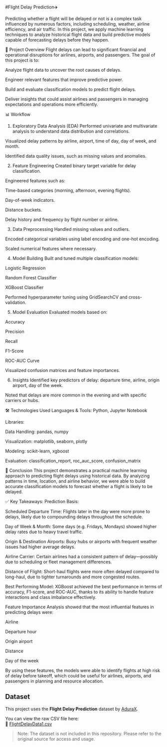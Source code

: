 #Flight Delay Prediction✈️ 

Predicting whether a flight will be delayed or not is a complex task influenced by numerous factors, including scheduling, weather, airline efficiency, and air traffic. In this project, we apply machine learning techniques to analyze historical flight data and build predictive models capable of forecasting delays before they happen.

📌 Project Overview
Flight delays can lead to significant financial and operational disruptions for airlines, airports, and passengers. The goal of this project is to:

Analyze flight data to uncover the root causes of delays.

Engineer relevant features that improve predictive power.

Build and evaluate classification models to predict flight delays.

Deliver insights that could assist airlines and passengers in managing expectations and operations more efficiently.

📊 Workflow
1. Exploratory Data Analysis (EDA)
Performed univariate and multivariate analysis to understand data distribution and correlations.

Visualized delay patterns by airline, airport, time of day, day of week, and month.

Identified data quality issues, such as missing values and anomalies.

2. Feature Engineering
Created binary target variable for delay classification.

Engineered features such as:

Time-based categories (morning, afternoon, evening flights).

Day-of-week indicators.

Distance buckets.

Delay history and frequency by flight number or airline.

3. Data Preprocessing
Handled missing values and outliers.

Encoded categorical variables using label encoding and one-hot encoding.

Scaled numerical features where necessary.

4. Model Building
Built and tuned multiple classification models:

Logistic Regression

Random Forest Classifier

XGBoost Classifier

Performed hyperparameter tuning using GridSearchCV and cross-validation.

5. Model Evaluation
Evaluated models based on:

Accuracy

Precision

Recall

F1-Score

ROC-AUC Curve

Visualized confusion matrices and feature importances.

6. Insights
Identified key predictors of delay: departure time, airline, origin airport, day of the week.

Noted that delays are more common in the evening and with specific carriers or hubs.

🛠 Technologies Used
Languages & Tools: Python, Jupyter Notebook

Libraries:

Data Handling: pandas, numpy

Visualization: matplotlib, seaborn, plotly

Modeling: scikit-learn, xgboost

Evaluation: classification_report, roc_auc_score, confusion_matrix

🧾 Conclusion
This project demonstrates a practical machine learning approach to predicting flight delays using historical data. By analyzing patterns in time, location, and airline behavior, we were able to build accurate classification models to forecast whether a flight is likely to be delayed.

✅ Key Takeaways:
Prediction Basis:

Scheduled Departure Time: Flights later in the day were more prone to delays, likely due to compounding delays throughout the schedule.

Day of Week & Month: Some days (e.g. Fridays, Mondays) showed higher delay rates due to heavy travel traffic.

Origin & Destination Airports: Busy hubs or airports with frequent weather issues had higher average delays.

Airline Carrier: Certain airlines had a consistent pattern of delay—possibly due to scheduling or fleet management differences.

Distance of Flight: Short-haul flights were more often delayed compared to long-haul, due to tighter turnarounds and more congested routes.

Best Performing Model: XGBoost achieved the best performance in terms of accuracy, F1-score, and ROC-AUC, thanks to its ability to handle feature interactions and class imbalance effectively.

Feature Importance Analysis showed that the most influential features in predicting delays were:

Airline

Departure hour

Origin airport

Distance

Day of the week

By using these features, the models were able to identify flights at high risk of delay before takeoff, which could be useful for airlines, airports, and passengers in planning and resource allocation.

## Dataset

This project uses the **Flight Delay Prediction** dataset by [AduraX](https://github.com/AduraX/Flight-Delay-Prediction).

You can view the raw CSV file here:  
📄 [FlightDelayData1.csv](https://github.com/AduraX/Flight-Delay-Prediction/blob/master/FlightDelayData1.csv)

> Note: The dataset is not included in this repository. Please refer to the original source for access and usage.

